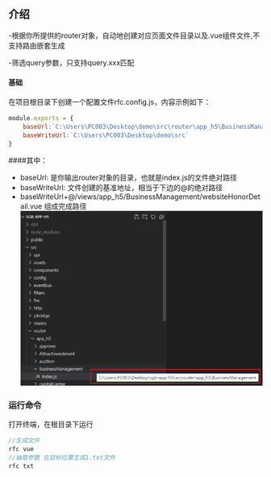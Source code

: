 ## 介绍

-根据你所提供的router对象，自动地创建对应页面文件目录以及.vue组件文件,不支持路由嵌套生成

-筛选query参数，只支持query.xxx匹配
#### 基础
在项目根目录下创建一个配置文件rfc.config.js，内容示例如下：
```javascript
module.exports = {
    baseUrl:`C:\Users\PC003\Desktop\demo\src\router\app_h5\BusinessManagement`,
    baseWriteUrl:`C:\Users\PC003\Desktop\demo\src`
}
```
####其中：
- baseUrl: 是你输出router对象的目录，也就是index.js的文件绝对路径
- baseWriteUrl: 文件创建的基准地址，相当于下边的@的绝对路径
- baseWriteUrl+@/views/app_h5/BusinessManagement/websiteHonorDetail.vue 组成完成路径
![mahua](1.jpg)
### 运行命令
打开终端，在根目录下运行
```javascript
//生成文件
rfc vue
//抽取参数 在目标位置生成1.txt文件
rfc txt
```



